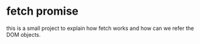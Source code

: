 # fetch promise

this is a small project to explain how fetch works and how can we refer the DOM objects.
